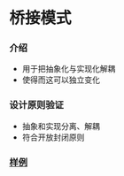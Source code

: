 # 桥接模式
### 介绍
- 用于把抽象化与实现化解耦
- 使得而这可以独立变化

### 设计原则验证
- 抽象和实现分离、解耦
- 符合开放封闭原则

### [样例](https://github.com/liao123-git/Design_Pattern/blob/main/%E6%A1%A5%E6%8E%A5%E6%A8%A1%E5%BC%8F/src/index.js "样例")